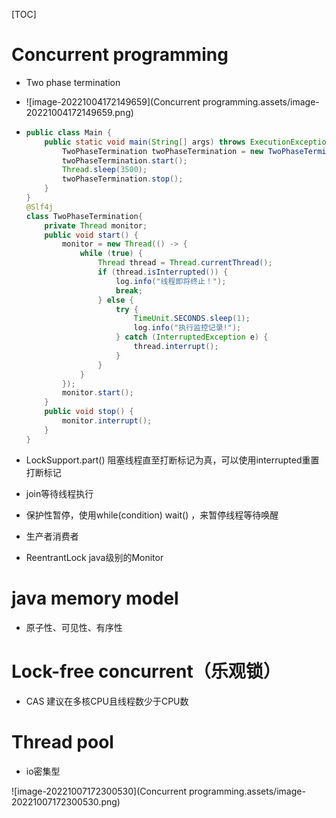 [TOC]

# Concurrent programming

- Two phase termination

- ![image-20221004172149659](Concurrent programming.assets/image-20221004172149659.png)

- ```java
  public class Main {
      public static void main(String[] args) throws ExecutionException, InterruptedException {
          TwoPhaseTermination twoPhaseTermination = new TwoPhaseTermination();
          twoPhaseTermination.start();
          Thread.sleep(3500);
          twoPhaseTermination.stop();
      }
  }
  @Slf4j
  class TwoPhaseTermination{
      private Thread monitor;
      public void start() {
          monitor = new Thread(() -> {
              while (true) {
                  Thread thread = Thread.currentThread();
                  if (thread.isInterrupted()) {
                      log.info("线程即将终止！");
                      break;
                  } else {
                      try {
                          TimeUnit.SECONDS.sleep(1);
                          log.info("执行监控记录!");
                      } catch (InterruptedException e) {
                          thread.interrupt();
                      }
                  }
              }
          });
          monitor.start();
      }
      public void stop() {
          monitor.interrupt();
      }
  }
  ```

- LockSupport.part() 阻塞线程直至打断标记为真，可以使用interrupted重置打断标记

- join等待线程执行

- 保护性暂停，使用while(condition) wait() ，来暂停线程等待唤醒

- 生产者消费者

- ReentrantLock java级别的Monitor

# java memory model

- 原子性、可见性、有序性

# Lock-free concurrent（乐观锁）

- CAS 建议在多核CPU且线程数少于CPU数

# Thread pool

- io密集型

![image-20221007172300530](Concurrent programming.assets/image-20221007172300530.png)

